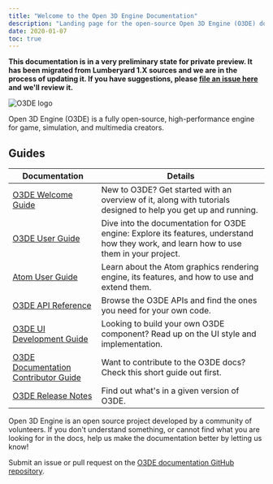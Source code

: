```yaml
---
title: "Welcome to the Open 3D Engine Documentation"
description: "Landing page for the open-source Open 3D Engine (O3DE) documentation."
date: 2020-01-07
toc: true
---
```


**This documentation is in a very preliminary state for private preview. It has been migrated from Lumberyard 1.X sources and we are in the process of updating it. If you have suggestions, please [file an issue here](https://github.com/o3de/o3de.org/issues/new/choose) and we'll review it.**

![O3DE logo](/images/shared/o3de-logo-1.svg)

Open 3D Engine (O3DE) is a fully open-source, high-performance engine for game, simulation, and multimedia creators.

## Guides

| Documentation | Details |
|--------------------------------------|---------|
| [O3DE Welcome Guide](welcomeguide)| New to O3DE? Get started with an overview of it, along with tutorials designed to help you get up and running. |
| [O3DE User Guide](user-guide) | Dive into the documentation for O3DE engine: Explore its features, understand how they work, and learn how to use them in your project. |
| [Atom User Guide](atom-guide) | Learn about the Atom graphics rendering engine, its features, and how to use and extend them. |
| [O3DE API Reference](api) | Browse the O3DE APIs and find the ones you need for your own code. |
| [O3DE UI Development Guide](tools-ui) | Looking to build your own O3DE component? Read up on the UI style and implementation. |
| [O3DE Documentation Contributor Guide](contributing/to-docs) | Want to contribute to the O3DE docs? Check this short guide out first. |
| [O3DE Release Notes](release-notes) | Find out what's in a given version of O3DE. |

Open 3D Engine is an open source project developed by a community of volunteers. If you don't understand something, or cannot find what you are looking for in the docs, help us make the documentation better by letting us know!

Submit an issue or pull request on the [O3DE documentation GitHub repository](https://github.com/o3de/o3de.org).
